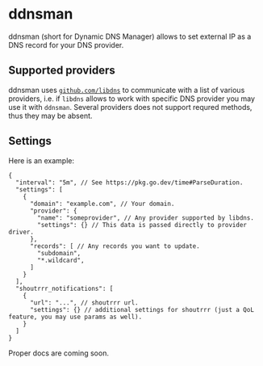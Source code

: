 # ddnsman

ddnsman (short for Dynamic DNS Manager) allows to set external IP as a DNS record for your DNS provider.

## Supported providers

ddnsman uses [`github.com/libdns`](https://github.com/libdns) to communicate with a list of various providers, i.e. if
`libdns` allows to work with specific DNS provider you may use it with `ddnsman`. Several providers does not support
requred methods, thus they may be absent.

## Settings

Here is an example:

``` jsonc
{
  "interval": "5m", // See https://pkg.go.dev/time#ParseDuration.
  "settings": [
    {
      "domain": "example.com", // Your domain.
      "provider": {
        "name": "someprovider", // Any provider supported by libdns.
        "settings": {} // This data is passed directly to provider driver.
      },
      "records": [ // Any records you want to update.
        "subdomain",
        "*.wildcard",
      ]
    }
  ],
  "shoutrrr_notifications": [
    {
      "url": "...", // shoutrrr url.
      "settings": {} // additional settings for shoutrrr (just a QoL feature, you may use params as well).
    }
  ]
}
```

Proper docs are coming soon.
